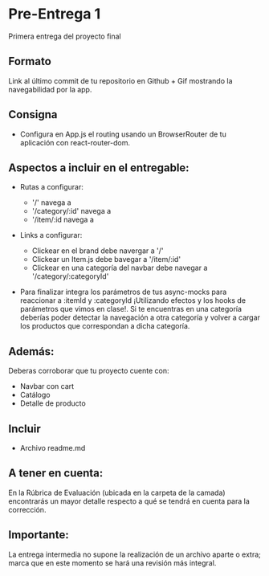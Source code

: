 # Pre-Entrega 1

Primera entrega del proyecto final

## Formato

Link al último commit de tu repositorio en Github + Gif mostrando la navegabilidad por la app.

## Consigna

* Configura en App.js el routing usando un BrowserRouter de tu aplicación con react-router-dom.

## Aspectos a incluir en el entregable:

* Rutas a configurar:
    * '/' navega a <ItemListContainer>
    * '/category/:id' navega a<ItemListContainer>
    * '/item/:id navega a <ItemDetailContainer>

* Links a configurar:
    * Clickear en el brand debe navergar a '/'
    * Clickear un Item.js debe bavegar a '/item/:id'
    * Clickear en una categoría del navbar debe navegar a '/category/:categoryId'

* Para finalizar integra los parámetros de tus async-mocks para reaccionar a :itemId y :categoryId ¡Utilizando efectos y los hooks de parámetros que vimos en clase!. Si te encuentras en una categoría deberías poder detectar la navegación a otra categoría y volver a cargar los productos que correspondan a dicha categoría.

## Además:

Deberas corroborar que tu proyecto cuente con:
   * Navbar con cart
   * Catálogo
   * Detalle de producto

## Incluir

* Archivo readme.md

## A tener en cuenta:

En la Rúbrica de Evaluación (ubicada en la carpeta de la camada) encontrarás un mayor detalle respecto a qué se tendrá en cuenta para la corrección.

## Importante:

La entrega intermedia no supone la realización de un archivo aparte o extra; marca que en este momento se hará una revisión más integral.
